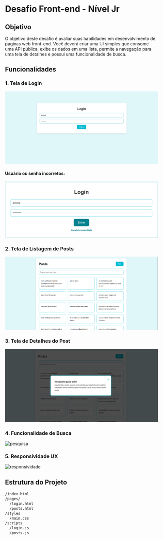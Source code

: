 # Desafio Front-end - Nível Jr

## Objetivo

O objetivo deste desafio é avaliar suas habilidades em desenvolvimento de páginas web front-end. Você deverá criar uma UI simples que consome uma API pública, exibe os dados em uma lista, permite a navegação para uma tela de detalhes e possui uma funcionalidade de busca.

## Funcionalidades

### 1. Tela de Login

![alt text](TELALOGIN.png)

#### Usuário ou senha incorretos:

![alt text](usuarioOuSenhaIncorreta.png)

### 2. Tela de Listagem de Posts

![alt text](TELAPOSTS.png)

### 3. Tela de Detalhes do Post

![alt text](detalhes.png)

### 4. Funcionalidade de Busca

<img width="1910" height="902" alt="pesquisa" src="https://github.com/user-attachments/assets/180b4c77-e6a5-41d8-8d5d-788f81f4d1e8" />

### 5. Responsividade UX

<img width="327" height="642" alt="responsividade" src="https://github.com/user-attachments/assets/fc48a4cc-da4c-4652-a27d-d5ba3d07fad2" />

## Estrutura do Projeto

```
/index.html
/pages/
  /login.html
  /posts.html
/styles
  /main.css
/scripts
  /login.js
  /posts.js
```
